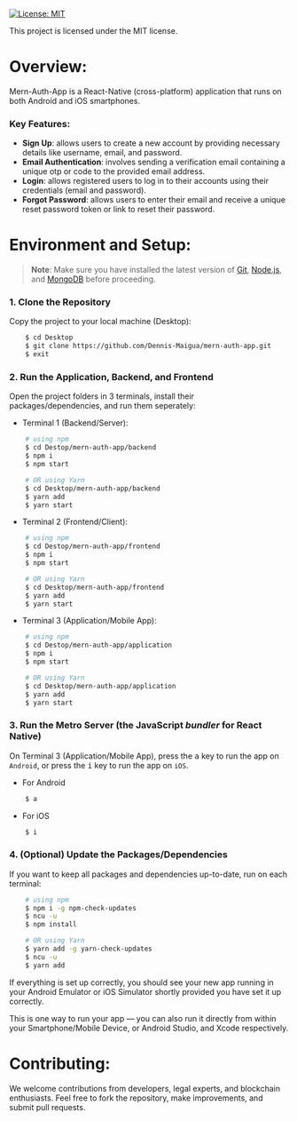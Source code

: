 [![License: MIT](https://img.shields.io/badge/License-MIT-yellow.svg)](https://opensource.org/licenses/MIT)

This project is licensed under the MIT license.

# Overview:

Mern-Auth-App is a React-Native (cross-platform) application that runs on both Android and iOS smartphones.

### Key Features:

- **Sign Up**: allows users to create a new account by providing necessary details like username, email, and password.
- **Email Authentication**: involves sending a verification email containing a unique otp or code to the provided email address.
- **Login**: allows registered users to log in to their accounts using their credentials (email and password).
- **Forgot Password**: allows users to enter their email and receive a unique reset password token or link to reset their password.

# Environment and Setup:

>**Note**: Make sure you have installed the latest version of [Git](https://git-scm.com/downloads), [Node.js](https://nodejs.org/en/download/package-manager), and [MongoDB](https://www.mongodb.com/try/download/community) before proceeding.

### 1. Clone the Repository

Copy the project to your local machine (Desktop):

```bash
    $ cd Desktop
    $ git clone https://github.com/Dennis-Maigua/mern-auth-app.git
    $ exit
```

### 2. Run the Application, Backend, and Frontend

Open the project folders in 3 terminals, install their packages/dependencies, and run them seperately:

- Terminal 1 (Backend/Server):

```bash
    # using npm
    $ cd Destop/mern-auth-app/backend
    $ npm i
    $ npm start

    # OR using Yarn
    $ cd Desktop/mern-auth-app/backend
    $ yarn add
    $ yarn start
```

- Terminal 2 (Frontend/Client):

```bash
    # using npm
    $ cd Destop/mern-auth-app/frontend
    $ npm i
    $ npm start

    # OR using Yarn
    $ cd Desktop/mern-auth-app/frontend
    $ yarn add
    $ yarn start
```

- Terminal 3 (Application/Mobile App):

```bash
    # using npm
    $ cd Destop/mern-auth-app/application
    $ npm i
    $ npm start

    # OR using Yarn
    $ cd Desktop/mern-auth-app/application
    $ yarn add
    $ yarn start
```

### 3. Run the Metro Server (the JavaScript _bundler_ for React Native)

On Terminal 3 (Application/Mobile App), press the <kbd>a</kbd> key to run the app on `Android`, or press the <kbd>i</kbd> key to run the app on `iOS`.

- For Android

```bash
    $ a
```

- For iOS

```bash
    $ i
```

### 4. (Optional) Update the Packages/Dependencies

If you want to keep all packages and dependencies up-to-date, run on each terminal:

```bash
    # using npm
    $ npm i -g npm-check-updates
    $ ncu -u
    $ npm install

    # OR using Yarn
    $ yarn add -g yarn-check-updates
    $ ncu -u
    $ yarn add
```

If everything is set up correctly, you should see your new app running in your Android Emulator or iOS Simulator shortly provided you have set it up correctly.

This is one way to run your app — you can also run it directly from within your Smartphone/Mobile Device, or Android Studio, and Xcode respectively.
   
# Contributing:

We welcome contributions from developers, legal experts, and blockchain enthusiasts. Feel free to fork the repository, make improvements, and submit pull requests.
